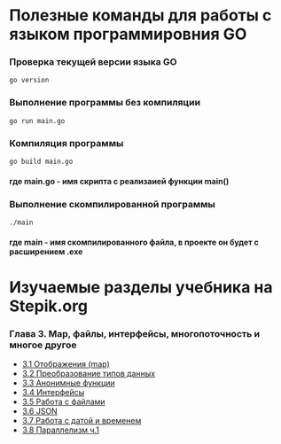 # Полезные команды для работы с языком программировния GO

### Проверка текущей версии языка GO
```
go version
```

### Выполнение программы без компиляции
```
go run main.go
```
### Компиляция программы
```
go build main.go
```
#### где main.go - имя скрипта с реализаией функции main()

### Выполнение скомпилированной программы
```
./main
```
#### где main - имя скомпилированного файла, в проекте он будет с расширением .exe


# Изучаемые разделы учебника на Stepik.org

### Глава 3. Map, файлы, интерфейсы, многопоточность и многое другое
* [3.1 Отображения (map)](https://stepik.org/lesson/345543/step/1?unit=329288)
* [3.2 Преобразование типов данных](https://stepik.org/lesson/348563/step/1?unit=332364)
* [3.3 Анонимные функции](https://stepik.org/lesson/349644/step/1?unit=333499)
* [3.4 Интерфейсы](https://stepik.org/lesson/350788/step/1?unit=334666)
* [3.5 Работа с файлами](https://stepik.org/lesson/351892/step/1?unit=335849)
* [3.6 JSON](https://stepik.org/lesson/353243/step/1?unit=337227)
* [3.7 Работа с датой и временем](https://stepik.org/lesson/359395/step/1?unit=343626)
* [3.8 Параллелизм ч.1](https://stepik.org/lesson/360357/step/1?unit=344766)
